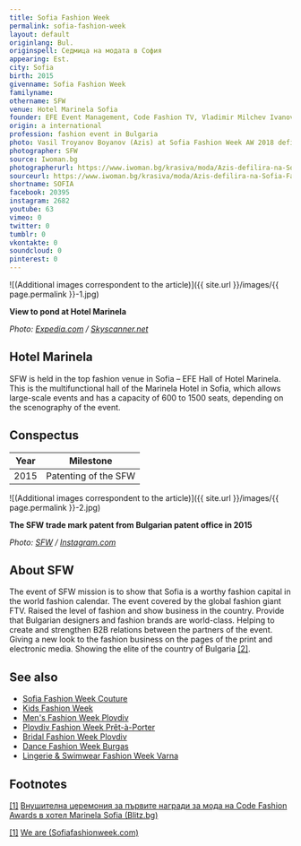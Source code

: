 ```yaml
---
title: Sofia Fashion Week
permalink: sofia-fashion-week
layout: default
originlang: Bul.
originspell: Седмица на модата в София
appearing: Est.
city: Sofia
birth: 2015
givenname: Sofia Fashion Week
familyname:
othername: SFW
venue: Hotel Marinela Sofia
founder: EFE Event Management, Code Fashion TV, Vladimir Milchev Ivanov
origin: a international
profession: fashion event in Bulgaria
photo: Vasil Troyanov Boyanov (Azis) at Sofia Fashion Week AW 2018 defile
photographer: SFW
source: Iwoman.bg
photographerurl: https://www.iwoman.bg/krasiva/moda/Azis-defilira-na-Sofia-Fashion-Week-AW-2018-695824.html
sourceurl: https://www.iwoman.bg/krasiva/moda/Azis-defilira-na-Sofia-Fashion-Week-AW-2018-695824.html
shortname: SOFIA
facebook: 20395
instagram: 2682
youtube: 63
vimeo: 0
twitter: 0
tumblr: 0
vkontakte: 0
soundcloud: 0
pinterest: 0
---
```


![(Additional images correspondent to the article)]({{ site.url }}/images/{{ page.permalink }}-1.jpg)

**View to pond at Hotel Marinela**

*Photo: [Expedia.com](https://www.skyscanner.net/trip/sofia-bulgaria/hotels/hotel-marinela-sofia) / [Skyscanner.net](https://www.skyscanner.net/trip/sofia-bulgaria/hotels/hotel-marinela-sofia)*

## Hotel Marinela

SFW is held in the top fashion venue in Sofia – EFE Hall of Hotel Marinela. This is the multifunctional hall of the Marinela Hotel in Sofia, which allows large-scale events and has a capacity of 600 to 1500 seats, depending on the scenography of the event.

## Сonspectus

|Year|Milestone|
|-|-|
|2015|Patenting of the SFW|

![(Additional images correspondent to the article)]({{ site.url }}/images/{{ page.permalink }}-2.jpg)

**The SFW trade mark patent from Bulgarian patent office in 2015**

*Photo: [SFW](https://www.instagram.com/p/7IjkR5wfnK/) / [Instagram.com](https://www.instagram.com/p/7IjkR5wfnK/)*

## About SFW

The event of SFW mission is to show that Sofia is a worthy fashion capital in the world fashion calendar. The event covered by the global fashion giant FTV. Raised the level of fashion and show business in the country. Provide that Bulgarian designers and fashion brands are world-class. Helping to create and strengthen B2B relations between the partners of the event. Giving a new look to the fashion business on the pages of the print and electronic media.
Showing the elite of the country of Bulgaria <span id="a2">[\[2\]](#f2)</span>.

## See also

+ [Sofia Fashion Week Couture](sofia-fashion-week-couture)
+ [Kids Fashion Week](kids-fashion-week)
+ [Men's Fashion Week Plovdiv](men-s-fashion-week-plovdiv)
+ [Plovdiv Fashion Week Prêt-à-Porter](plovdiv-fashion-week-pret-a-porter)
+ [Bridal Fashion Week Plovdiv](bridal-fashion-week-plovdiv)
+ [Dance Fashion Week Burgas](dance-fashion-week-burgas)
+ [Lingerie & Swimwear Fashion Week Varna](lingerie-swimwear-fashion-week-varna)

## Footnotes

[[1]](#a1) <span id="f1"></span>
[Внушителна церемония за първите награди за мода на Code Fashion Awards в хотел Marinela Sofia (Blitz.bg)](https://www.blitz.bg/layfstayl/svetski/code-fashion-awards-s-vnushitelna-tseremoniya-predstavikha-prvite-si-nagradi-za-moda-v-blgariya_news642958.html)

[[1]](#a1) <span id="f1"></span>
[We are (Sofiafashionweek.com)](http://www.sofiafashionweek.com/we-are/?lang=en)
